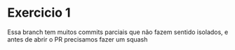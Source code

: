 # Exercicio 1

Essa branch tem muitos commits parciais que não fazem sentido isolados, e antes de abrir o PR precisamos fazer um squash
